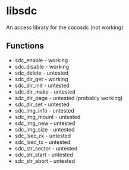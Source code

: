 # libsdc

An access library for the cocosdc (not working)

## Functions

* sdc_enable - working
* sdc_disable - working
* sdc_delete - untested
* sdc_dir_get - working
* sdc_dir_init - untested
* sdc_dir_make - untested
* sdc_dir_page - untested (probably working)
* sdc_dir_set - untested
* sdc_img_info - untested
* sdc_img_mount - untested
* sdc_img_new - untested
* sdc_img_size - untested
* sdc_lsec_rx - untested
* sdc_lsec_tx - untested
* sdc_str_sector - untested
* sdc_str_start - untested
* sdc_str_abort - untested

